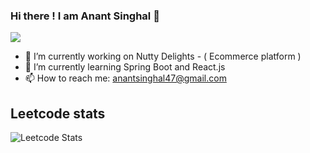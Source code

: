 ### Hi there ! I am Anant Singhal 👋

![](https://komarev.com/ghpvc/?username=your-github-username)

- 🔭 I’m currently working on Nutty Delights - ( Ecommerce platform )
- 🌱 I’m currently learning Spring Boot and React.js
- 📫 How to reach me: anantsinghal47@gmail.com

## Leetcode stats
![Leetcode Stats](https://leetcard.jacoblin.cool/anantsinghal47)

<!--
**anantsinghal47/anantsinghal47** is a ✨ _special_ ✨ repository because its `README.md` (this file) appears on your GitHub profile.

Here are some ideas to get you started:

- 🔭 I’m currently working on ...
- 🌱 I’m currently learning ...
- 👯 I’m looking to collaborate on ...
- 🤔 I’m looking for help with ...
- 💬 Ask me about ...
- 📫 How to reach me: ...
- 😄 Pronouns: ...
- ⚡ Fun fact: ...
-->
